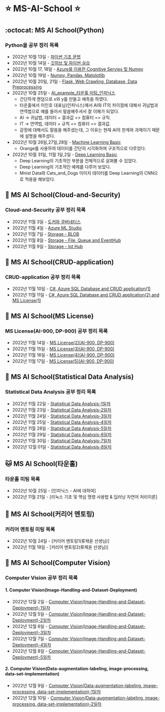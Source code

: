 # :star:  MS-AI-School :star:
## :octocat: MS AI School(Python)

### Python을 공부 정리 목록
- 2022년 10월 13일 - [파이썬 기초 문법](https://github.com/kcw0331/MS-AI-School/tree/main/Python/Python_Basic_Grammar) 
- 2022년 10월 14일 - [깃허브 및 파이썬 실습](https://github.com/kcw0331/MS-AI-School/tree/main/Python/Python_Basic_Practical_Exp)
- 2022년 10월 17, 18일 - [Azure를 이용한 Cognitive Servies 및 Numpy](https://github.com/kcw0331/MS-AI-School/tree/main/Python/Cognitive_Servies(Azure))
- 2022년 10월 19일 - [Numpy, Pandas, Matplotlib](https://github.com/kcw0331/MS-AI-School/tree/main/Python/numpypandasmatplotlib)
- 2022년 10월 20일, 21일 - [Flask, Web Crawling, Database, Data Preprocessing](https://github.com/kcw0331/MS-AI-School/tree/main/Python/FlaskWebCrawlingDatabase)
- 2022년 10월 25일 - [AI_example_타운홀 미팅_인피닉스](https://github.com/kcw0331/MS-AI-School/tree/main/Python/ai_example)
  - 간단하게 랜덤으로 x와 y를 만들고 예측을 하였다.
  - 타운홀에서 이인호 대표님(인피닉스)께서 AI와 IT의 차이점에 대해서 귀납법과 연역법으로 예를 들어서 말씀해주셔서 잘 이해가 되었다.
  - AI -> 귀납법, 데이터 + 결과값 => 컴퓨터 => 규칙.
  - IT -> 연역법, 데이터 +  규칙  => 컴퓨터 => 결과값.
  - 감정에 대해서도 말씀을 해주셨는데, 그 이유는 현재 AI의 한계와 과제이기 때문에 설명을 해주셨다.
- 2022년 10월 26일,27일,28일 - [Machine Learning Basic](https://github.com/kcw0331/MS-AI-School/tree/main/Python/MachineLearning)
  - Orange를 사용하여 데이터를 간단히 시각화하며 구조적으로 다루었다.  
- 2022년 10월 31일, 11월 1일,2일 - [Deep Learning Basic](https://github.com/kcw0331/MS-AI-School/tree/main/Python/DeepLearning)
  - Deep Learning의 기초적인 부분을 전체적으로 살펴볼 수 있었다.
  - Deep Learning의 기초적인 예제를 다루어 보았다.
  - Mnist Data와 Cats_and_Dogs 이미지 데이터를 Deep Learning의 CNN으로 적용을 해보았다.

## :dromedary_camel: MS AI School(Cloud-and-Security)
### Cloud-and-Security 공부 정리 목록
- 2022년 11월 3일 - [도커와 쿠버네티스](https://github.com/kcw0331/MS-AI-School/tree/main/Cloud-and-Security/docker-and-kube)
- 2022년 11월 4일 - [Azure ML Studio](https://github.com/kcw0331/MS-AI-School/tree/main/Cloud-and-Security/azuremlstudio)
- 2022년 11월 7일 - [Storage - BLOB](https://github.com/kcw0331/MS-AI-School/tree/main/Cloud-and-Security/storage)
- 2022년 11월 8일 - [Storage - File, Queue and EventHub](https://github.com/kcw0331/MS-AI-School/tree/main/Cloud-and-Security/storage)
- 2022년 11월 9일 - [Storage - Iot Hub](https://github.com/kcw0331/MS-AI-School/tree/main/Cloud-and-Security/storage)

## :dragon_face: MS AI School(CRUD-application)

### CRUD-application 공부 정리 목록
- 2022년 11월 10일 - [C#, Azure SQL Database and CRUD application(1)](https://github.com/kcw0331/MS-AI-School/tree/main/CRUD-application/C%23%2C%20Azure%20SQL%20Database%20and%20CRUD/CRUDapplication(1))
- 2022년 11월 11일 - [C#, Azure SQL Database and CRUD application(2) and MS License(1)](https://github.com/kcw0331/MS-AI-School/tree/main/CRUD-application/C%23%2C%20Azure%20SQL%20Database%20and%20CRUD/CRUDapplication(2))

## :horse: MS AI School(MS License)

### MS License(AI-900, DP-900) 공부 정리 목록
- 2022년 11월 14일 - [MS License(2)(AI-900, DP-900)](https://github.com/kcw0331/MS-AI-School/tree/main/MS-License)
- 2022년 11월 15일 - [MS License(3)(AI-900, DP-900)](https://github.com/kcw0331/MS-AI-School/tree/main/MS-License)
- 2022년 11월 16일 - [MS License(4)(AI-900, DP-900)](https://github.com/kcw0331/MS-AI-School/tree/main/MS-License)
- 2022년 11월 17일 - [MS License(5)(AI-900, DP-900)](https://github.com/kcw0331/MS-AI-School/tree/main/MS-License)

## :tiger: MS AI School(Statistical Data Analysis)

### Statistical Data Analysis 공부 정리 목록
- 2022년 11월 22일 - [Statistical Data Analysis-1일차](https://github.com/kcw0331/MS-AI-School/tree/main/Statistical-Data-Analysis/2022%EB%85%8411%EC%9B%9422%EC%9D%BC-%ED%86%B5%EA%B3%84%EA%B8%B0%EB%B0%98%EB%8D%B0%EC%9D%B4%ED%84%B0%EB%B6%84%EC%84%9D-1%EC%9D%BC%EC%B0%A8)
- 2022년 11월 23일 - [Statistical Data Analysis-2일차](https://github.com/kcw0331/MS-AI-School/tree/main/Statistical-Data-Analysis/2022%EB%85%8411%EC%9B%9423%EC%9D%BC-%ED%86%B5%EA%B3%84%EA%B8%B0%EB%B0%98%EB%8D%B0%EC%9D%B4%ED%84%B0%EB%B6%84%EC%84%9D-2%EC%9D%BC%EC%B0%A8)
- 2022년 11월 24일 - [Statistical Data Analysis-3일차](https://github.com/kcw0331/MS-AI-School/tree/main/Statistical-Data-Analysis/2022%EB%85%8411%EC%9B%9424%EC%9D%BC-%ED%86%B5%EA%B3%84%EA%B8%B0%EB%B0%98%EB%8D%B0%EC%9D%B4%ED%84%B0%EB%B6%84%EC%84%9D-3%EC%9D%BC%EC%B0%A8)
- 2022년 11월 25일 - [Statistical Data Analysis-4일차](https://github.com/kcw0331/MS-AI-School/tree/main/Statistical-Data-Analysis/2022%EB%85%8411%EC%9B%9425%EC%9D%BC-%ED%86%B5%EA%B3%84%EA%B8%B0%EB%B0%98%EB%8D%B0%EC%9D%B4%ED%84%B0%EB%B6%84%EC%84%9D-4%EC%9D%BC%EC%B0%A8)
- 2022년 11월 28일 - [Statistical Data Analysis-5일차](https://github.com/kcw0331/MS-AI-School/tree/main/Statistical-Data-Analysis/2022%EB%85%8411%EC%9B%9428%EC%9D%BC-%ED%86%B5%EA%B3%84%EA%B8%B0%EB%B0%98%EB%8D%B0%EC%9D%B4%ED%84%B0%EB%B6%84%EC%84%9D-5%EC%9D%BC%EC%B0%A8)
- 2022년 11월 29일 - [Statistical Data Analysis-6일차](https://github.com/kcw0331/MS-AI-School/tree/main/Statistical-Data-Analysis/2022%EB%85%8411%EC%9B%9429%EC%9D%BC-%ED%86%B5%EA%B3%84%EA%B8%B0%EB%B0%98%EB%8D%B0%EC%9D%B4%ED%84%B0%EB%B6%84%EC%84%9D-6%EC%9D%BC%EC%B0%A8)
- 2022년 11월 30일 - [Statistical Data Analysis-7일차](https://github.com/kcw0331/MS-AI-School/tree/main/Statistical-Data-Analysis/2022%EB%85%8411%EC%9B%9430%EC%9D%BC-%ED%86%B5%EA%B3%84%EA%B8%B0%EB%B0%98%EB%8D%B0%EC%9D%B4%ED%84%B0%EB%B6%84%EC%84%9D-7%EC%9D%BC%EC%B0%A8)
- 2022년 12월 01일 - [Statistical Data Analysis-8일차](https://github.com/kcw0331/MS-AI-School/tree/main/Statistical-Data-Analysis/2022%EB%85%8412%EC%9B%941%EC%9D%BC-%ED%86%B5%EA%B3%84%EA%B8%B0%EB%B0%98%EB%8D%B0%EC%9D%B4%ED%84%B0%EB%B6%84%EC%84%9D-8%EC%9D%BC%EC%B0%A8)

## :cat: MS AI School(타운홀)

### 타운홀 미팅 목록
- 2022년 10월 25일 - [인피닉스 - AI에 대하여]
- 2022년 11월 21일 - [리눅스 기초 및 핵심 명령 사용법 & 딥러닝 자연어 처리이론]

## :dog: MS AI School(커리어 멘토링)

### 커리어 멘토링 미팅 목록
- 2022년 10월 24일 - [커리어 멘토링1(류채윤 선생님)]
- 2022년 11월 18일 - [커리어 멘토링2(류채윤 선생님)]

## :sheep: MS AI School(Computer Vision)

### Computer Vision 공부 정리 목록

#### 1. Computer Vision(Image-Handling-and-Dataset-Deployment)
- 2022년 12월 2일 - [Computer Vision(Image-Handling-and-Dataset-Deployment)-1일차](https://github.com/kcw0331/MS-AI-School/tree/main/Computer-Vision/Image-Handling-and-Dataset-Deployment/1%EC%9D%BC%EC%B0%A8)
- 2022년 12월 5일 - [Computer Vision(Image-Handling-and-Dataset-Deployment)-2일차](https://github.com/kcw0331/MS-AI-School/tree/main/Computer-Vision/Image-Handling-and-Dataset-Deployment/2%EC%9D%BC%EC%B0%A8)
- 2022년 12월 6일 - [Computer Vision(Image-Handling-and-Dataset-Deployment)-3일차](https://github.com/kcw0331/MS-AI-School/tree/main/Computer-Vision/Image-Handling-and-Dataset-Deployment/3%EC%9D%BC%EC%B0%A8)
- 2022년 12월 7일 - [Computer Vision(Image-Handling-and-Dataset-Deployment)-4일차](https://github.com/kcw0331/MS-AI-School/tree/main/Computer-Vision/Image-Handling-and-Dataset-Deployment/4%EC%9D%BC%EC%B0%A8)
- 2022년 12월 8일 - [Computer Vision(Image-Handling-and-Dataset-Deployment)-5일차](https://github.com/kcw0331/MS-AI-School/tree/main/Computer-Vision/Image-Handling-and-Dataset-Deployment/5%EC%9D%BC%EC%B0%A8) 

#### 2. Computer Vision(Data-augmentation-labeling, image-processing, data-set-implementation)
- 2022년 12월 9일 - [Computer Vision(Data-augmentation-labeling, image-processing, data-set-implementation)-1일차](https://github.com/kcw0331/MS-AI-School/tree/main/Computer-Vision/Data-augmentation-labeling%2C%20image-processing%2C%20data-set-implementation/1%EC%9D%BC%EC%B0%A8)
- 2022년 12월 10일 - [Computer Vision(Data-augmentation-labeling, image-processing, data-set-implementation)-2일차](https://github.com/kcw0331/MS-AI-School/tree/main/Computer-Vision/Data-augmentation-labeling%2C%20image-processing%2C%20data-set-implementation/2%EC%9D%BC%EC%B0%A8)